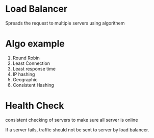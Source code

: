 # Load Balancer

Spreads the request to multiple servers using algorithem

# Algo example
1) Round Robin 
2) Least Connection
3) Least response time
4) IP hashing
5) Geographic
6) Consistent Hashing


# Health Check
consistent checking of servers to make sure all server is online

If a server fails, traffic should not be sent to server by load balancer.
